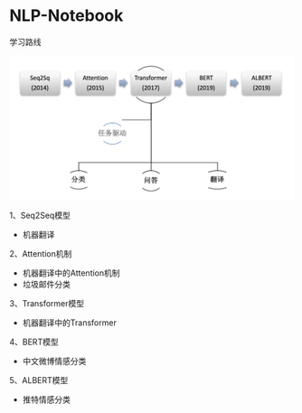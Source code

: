 # NLP-Notebook

学习路线

<img src="img/road_map.png" alt="image-20200325111650927" style="zoom:50%;" />

1、Seq2Seq模型  
- 机器翻译

2、Attention机制  
- 机器翻译中的Attention机制
- 垃圾邮件分类

3、Transformer模型
- 机器翻译中的Transformer

4、BERT模型
- 中文微博情感分类

5、ALBERT模型
- 推特情感分类
